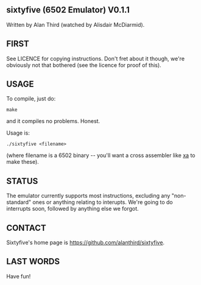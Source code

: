 sixtyfive (6502 Emulator) V0.1.1
--------------------------------

Written by Alan Third (watched by Alisdair McDiarmid).

FIRST
-----

See LICENCE for copying instructions. Don't fret about it though, we're
obviously not that bothered (see the licence for proof of this).


USAGE
-----

To compile, just do:

    make

and it compiles no problems. Honest.

Usage is:

    ./sixtyfive <filename>

(where filename is a 6502 binary -- you'll want a cross assembler like
[xa](https://www.floodgap.com/retrotech/xa/) to make these).


STATUS
------

The emulator currently supports most instructions, excluding any "non-standard"
ones or anything relating to interupts. We're going to do interrupts soon,
followed by anything else we forgot.


CONTACT
-------

Sixtyfive's home page is https://github.com/alanthird/sixtyfive.


LAST WORDS
----------

Have fun!
